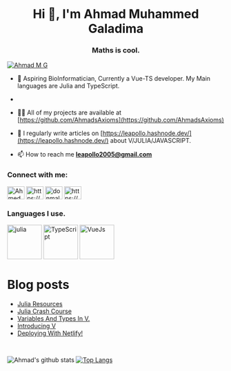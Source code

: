 <h1 align="center">Hi 👋, I'm Ahmad Muhammed Galadima</h1>
<h3 align="center">Maths is cool.</h3>

<p align="left"> <a href="https://twitter.com/AhmadsAxioms" target="blank"><img src="https://img.shields.io/twitter/follow/AhmadsAxioms?logo=twitter&style=for-the-badge" alt="Ahmad M G"/></a>
</p>

- 🌱 Aspiring BioInformatician, Currently a Vue-TS developer. My Main languages are Julia and TypeScript.
- 
- 👨‍💻 All of my projects are available at [https://github.com/AhmadsAxioms](https://github.com/AhmadsAxioms)

- 📝 I regularly write articles on [https://leapollo.hashnode.dev/](https://leapollo.hashnode.dev/) about V/JULIA/JAVASCRIPT.

- 📫 How to reach me **leapollo2005@gmail.com**


<h3 align="left">Connect with me:</h3>
<p align="left">
<a href="https://twitter.com/AhmadsAxioms" target="blank"><img align="center" src="https://cdn.jsdelivr.net/npm/simple-icons@3.0.1/icons/twitter.svg" alt="AhmedsAxioms" height="30" width="40" /></a>
<a href="https://linkedin.com/in/https://www.linkedin.com/in/ahmed-muhammed-galadima-951b9b202/" target="blank"><img align="center" src="https://cdn.jsdelivr.net/npm/simple-icons@3.0.1/icons/linkedin.svg" alt="https://www.linkedin.com/in/ahmed-muhammed-galadima-951b9b202/" height="30" width="40" /></a>
<a href="https://instagram.com/donmalaga_200" target="blank"><img align="center" src="https://cdn.jsdelivr.net/npm/simple-icons@3.0.1/icons/instagram.svg" alt="donmalaga_200" height="30" width="40" /></a>
<a href="https://www.youtube.com/c/https://www.youtube.com/channel/uczh4ruxuqwoaeonqdqnvuyw" target="blank"><img align="center" src="https://cdn.jsdelivr.net/npm/simple-icons@3.0.1/icons/youtube.svg" alt="https://www.youtube.com/channel/uczh4ruxuqwoaeonqdqnvuyw" height="30" width="40" /></a>
</p>


<h3 align="left">Languages I use.</h3>
<p>
 <a href="julialang.org"><img src="https://julialang.org/assets/infra/logo.svg" width="80" height="80" alt="julia" /></a>
 <a href="https://www.typescriptlang.org/"><img src="https://profilinator.rishav.dev/skills-assets/typescript-original.svg" width="80" height="80" alt="TypeScript"/></a>
 <a href="https://vuejs.org"><img src="https://vuejs.org/images/logo.png" width="80" height="80" alt="VueJs" /></a>
</p>


# Blog posts
<!-- BLOG-POST-LIST:START -->
- [Julia Resources](https://leapollo.hashnode.dev/julia-resources)
- [Julia Crash Course](https://leapollo.hashnode.dev/julia-crash-course)
- [Variables And Types In V.](https://leapollo.hashnode.dev/variables-and-types-in-v)
- [Introducing V](https://leapollo.hashnode.dev/introducing-v)
- [Deploying With Netlify!](https://leapollo.hashnode.dev/deploying-with-netlify)
<!-- BLOG-POST-LIST:END -->

<br>


![Ahmad's github stats](https://github-readme-stats.vercel.app/api?username=AhmadsAxioms&theme=tokyonight&show_icons=true&layout=demo)
[![Top Langs](https://github-readme-stats.vercel.app/api/top-langs/?username=AhmadsAxioms&hide=html,css,Vimscript&exclude_repo=NConfig,SimpleMailSender,MLH_challenge,Website,XMoconfig&theme=tokyonight)](https://github.com/AhmedsAxioms/github-readme-stats)



